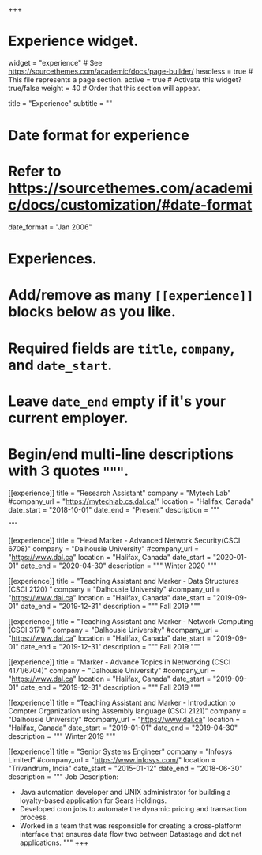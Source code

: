 +++
# Experience widget.
widget = "experience"  # See https://sourcethemes.com/academic/docs/page-builder/
headless = true  # This file represents a page section.
active = true  # Activate this widget? true/false
weight = 40  # Order that this section will appear.

title = "Experience"
subtitle = ""

# Date format for experience
#   Refer to https://sourcethemes.com/academic/docs/customization/#date-format
date_format = "Jan 2006"

# Experiences.
#   Add/remove as many `[[experience]]` blocks below as you like.
#   Required fields are `title`, `company`, and `date_start`.
#   Leave `date_end` empty if it's your current employer.
#   Begin/end multi-line descriptions with 3 quotes `"""`.
[[experience]]
  title = "Research Assistant"
  company = "Mytech Lab"
  #company_url = "https://mytechlab.cs.dal.ca/"
  location = "Halifax, Canada"
  date_start = "2018-10-01"
  date_end = "Present"
  description = """
  
  """
  
  [[experience]]
  title = "Head Marker - Advanced Network Security(CSCI 6708)"
  company = "Dalhousie University"
  #company_url = "https://www.dal.ca"
  location = "Halifax, Canada"
  date_start = "2020-01-01"
  date_end = "2020-04-30"
  description = """
  Winter 2020
  """

[[experience]]
  title = "Teaching Assistant and Marker - Data Structures (CSCI 2120) "
  company = "Dalhousie University"
  #company_url = "https://www.dal.ca"
  location = "Halifax, Canada"
  date_start = "2019-09-01"
  date_end = "2019-12-31"
  description = """
  Fall 2019
  """
  
  [[experience]]
  title = "Teaching Assistant and Marker - Network Computing (CSCI 3171) "
  company = "Dalhousie University"
  #company_url = "https://www.dal.ca"
  location = "Halifax, Canada"
  date_start = "2019-09-01"
  date_end = "2019-12-31"
  description = """
  Fall 2019
  """

[[experience]]
  title = "Marker - Advance Topics in Networking (CSCI 4171/6704)"
  company = "Dalhousie University"
  #company_url = "https://www.dal.ca"
  location = "Halifax, Canada"
  date_start = "2019-09-01"
  date_end = "2019-12-31"
  description = """
  Fall 2019
  """
  
  [[experience]]
  title = "Teaching Assistant and Marker - Introduction to Compter Organization using Assembly language (CSCI 2121)"
  company = "Dalhousie University"
  #company_url = "https://www.dal.ca"
  location = "Halifax, Canada"
  date_start = "2019-01-01"
  date_end = "2019-04-30"
  description = """
  Winter 2019
  """
  
  [[experience]]
  title = "Senior Systems Engineer"
  company = "Infosys Limited"
  #company_url = "https://www.infosys.com/"
  location = "Trivandrum, India"
  date_start = "2015-01-12"
  date_end = "2018-06-30"
  description = """
  Job Description:
  
  - Java automation developer and UNIX administrator for building a loyalty-based application for Sears Holdings.
  - Developed cron jobs to automate the dynamic pricing and transaction process.
  - Worked in a team that was responsible for creating a cross-platform interface that ensures data flow two between Datastage and dot       net applications.
  """
+++
